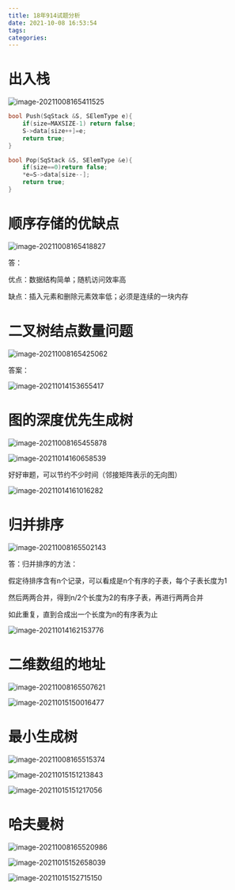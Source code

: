 ```yaml
---
title: 18年914试题分析
date: 2021-10-08 16:53:54
tags:
categories:
---
```




# 出入栈

![image-20211008165411525](https://gitee.com/simple_one1/pic/raw/master/image-20211008165411525.png)

```c
bool Push(SqStack &S, SElemType e){
	if(size=MAXSIZE-1) return false;
	S->data[size++]=e;
	return true;
}
```

```c
bool Pop(SqStack &S, SElemType &e){
	if(size==0)return false;
	*e=S->data[size--];
	return true;
}
```







# 顺序存储的优缺点

![image-20211008165418827](https://gitee.com/simple_one1/pic/raw/master/image-20211008165418827.png)

答：

优点：数据结构简单；随机访问效率高

缺点：插入元素和删除元素效率低；必须是连续的一块内存



# 二叉树结点数量问题

![image-20211008165425062](https://gitee.com/simple_one1/pic/raw/master/image-20211008165425062.png)

答案：

![image-20211014153655417](https://gitee.com/simple_one1/pic/raw/master/image-20211014153655417.png)

# 图的深度优先生成树

![image-20211008165455878](https://gitee.com/simple_one1/pic/raw/master/image-20211008165455878.png)

![image-20211014160658539](https://gitee.com/simple_one1/pic/raw/master/image-20211014160658539.png)



好好审题，可以节约不少时间（邻接矩阵表示的无向图）

![image-20211014161016282](https://gitee.com/simple_one1/pic/raw/master/image-20211014161016282.png)

# 归并排序

![image-20211008165502143](https://gitee.com/simple_one1/pic/raw/master/image-20211008165502143.png)

答：归并排序的方法：

假定待排序含有n个记录，可以看成是n个有序的子表，每个子表长度为1

然后两两合并，得到n/2个长度为2的有序子表，再进行两两合并

如此重复，直到合成出一个长度为n的有序表为止

![image-20211014162153776](https://gitee.com/simple_one1/pic/raw/master/image-20211014162153776.png)

# 二维数组的地址

![image-20211008165507621](https://gitee.com/simple_one1/pic/raw/master/image-20211008165507621.png)



![image-20211015150016477](https://gitee.com/simple_one1/pic/raw/master/image-20211015150016477.png)



# 最小生成树

![image-20211008165515374](https://gitee.com/simple_one1/pic/raw/master/image-20211008165515374.png)

![image-20211015151213843](https://gitee.com/simple_one1/pic/raw/master/image-20211015151213843.png)

![image-20211015151217056](https://gitee.com/simple_one1/pic/raw/master/image-20211015151217056.png)











# 哈夫曼树

![image-20211008165520986](https://gitee.com/simple_one1/pic/raw/master/image-20211008165520986.png)

![image-20211015152658039](https://gitee.com/simple_one1/pic/raw/master/image-20211015152658039.png)

![image-20211015152715150](https://gitee.com/simple_one1/pic/raw/master/image-20211015152715150.png)